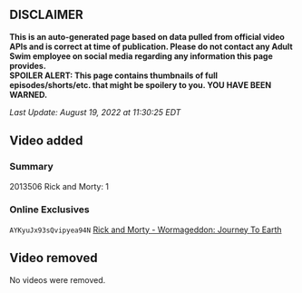 ## DISCLAIMER
**This is an auto-generated page based on data pulled from official video APIs and is correct at time of publication. Please do not contact any Adult Swim employee on social media regarding any information this page provides.**  
**SPOILER ALERT: This page contains thumbnails of full episodes/shorts/etc. that might be spoilery to you. YOU HAVE BEEN WARNED.**  

_Last Update: August 19, 2022 at 11:30:25 EDT_
## Video added
### Summary
2013506 Rick and Morty: 1  
### Online Exclusives
`AYKyuJx93sQvipyea94N` [Rick and Morty - Wormageddon: Journey To Earth](https://www.adultswim.com/videos/rick-and-morty/wormageddon-journey-to-earth)  
## Video removed
No videos were removed.  
